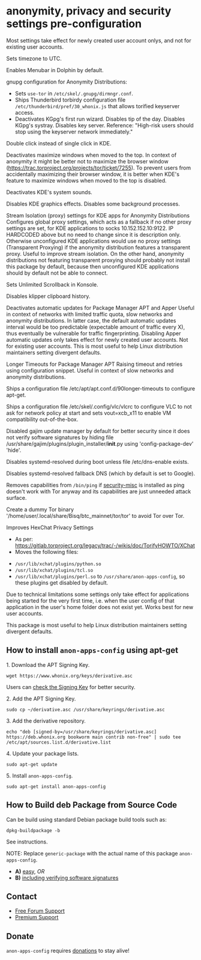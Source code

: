 # anonymity, privacy and security settings pre-configuration #

Most settings take effect for newly created user account onlys, and not
for existing user accounts.

Sets timezone to UTC.

Enables Menubar in Dolphin by default.

gnupg configuration for Anonymity Distributions:
* Sets `use-tor` in `/etc/skel/.gnupg/dirmngr.conf`.
* Ships Thunderbird torbirdy configuration file
`/etc/thunderbird/pref/30_whonix.js` that allows torified keyserver access.
* Deactivates KGpg's first run wizard. Disables tip of the day.
Disables KGpg's systray. Disables key server. Reference:
"High-risk users should stop using the keyserver network immediately."

Double click instead of single click in KDE.

Deactivates maximize windows when moved to the top.
In context of anonymity it might be better not to maximize the browser window
(https://trac.torproject.org/projects/tor/ticket/7255).
To prevent users from accidentally maximizing their browser window, it is
better when KDE's feature to maximize windows when moved to the top is
disabled.

Deactivates KDE's system sounds.

Disables KDE graphics effects. Disables some background processes.

Stream Isolation (proxy) settings for KDE apps for Anonymity Distributions
Configures global proxy settings, which acts as a fallback if no other proxy
settings are set, for KDE applications to socks 10.152.152.10:9122.
IP HARDCODED above but no need to change since it is description only.
Otherwise unconfigured KDE applications would use no proxy settings
(Transparent Proxying) if the anonymity distribution features a transparent
proxy.
Useful to improve stream isolation.
On the other hand, anonymity distributions not featuring transparent proxying
should probably not install this package by default, because then unconfigured
KDE applications should by default not be able to connect.

Sets Unlimited Scrollback in Konsole.

Disables klipper clipboard history.

Deactivates automatic updates for Package Manager APT and Apper
Useful in context of networks with limited traffic quota, slow networks and
anonymity distributions.
In latter case, the default automatic updates interval would be too
predictable (expectable amount of traffic every X), thus eventually be
vulnerable for traffic fingerprinting.
Disabling Apper automatic updates only takes effect for newly created user
accounts. Not for existing user accounts. This is most useful to help Linux
distribution maintainers setting divergent defaults.

Longer Timeouts for Package Manager APT
Raising timeout and retries using configuration snippet. Useful in context of
slow networks and anonymity distributions.

Ships a configuration file /etc/apt/apt.conf.d/90longer-timeouts to configure
apt-get.

Ships a configuration file /etc/skel/.config/vlc/vlcrc to configure VLC to not
ask for network policy at start and sets vout=xcb_x11 to enable VM
compatibility out-of-the-box.

Disabled gajim update manager by default for better security since it does not
verify software signatures by hiding file
/usr/share/gajim/plugins/plugin_installer/__init__.py using
'config-package-dev' 'hide'.

Disables systemd-resolved during boot unless file /etc/dns-enable exists.

Disables systemd-resolved fallback DNS (which by default is set to Google).

Removes capabilities from `/bin/ping` if
[security-misc](https://github.com/Whonix/security-misc) is
installed as ping doesn't work with Tor anyway and its capabilities are just
unneeded attack surface.

Create a dummy Tor binary '/home/user/.local/share/Bisq/btc_mainnet/tor/tor'
to avoid Tor over Tor.

Improves HexChat Privacy Settings
* As per:
https://gitlab.torproject.org/legacy/trac/-/wikis/doc/TorifyHOWTO/XChat
* Moves the following files:
- `/usr/lib/xchat/plugins/python.so`
- `/usr/lib/xchat/plugins/tcl.so`
- `/usr/lib/xchat/plugins/perl.so`
to `/usr/share/anon-apps-config`, so these plugins get disabled by
default.

Due to technical limitations some settings only take effect for applications
being started for the very first time, i.e. when the user config of that
application in the user's home folder does not exist yet. Works best for new
user accounts.

This package is most useful to help Linux distribution maintainers setting
divergent defaults.

## How to install `anon-apps-config` using apt-get ##

1\. Download the APT Signing Key.

```
wget https://www.whonix.org/keys/derivative.asc
```

Users can [check the Signing Key](https://www.whonix.org/wiki/Signing_Key) for better security.

2\. Add the APT Signing Key.

```
sudo cp ~/derivative.asc /usr/share/keyrings/derivative.asc
```

3\. Add the derivative repository.

```
echo "deb [signed-by=/usr/share/keyrings/derivative.asc] https://deb.whonix.org bookworm main contrib non-free" | sudo tee /etc/apt/sources.list.d/derivative.list
```

4\. Update your package lists.

```
sudo apt-get update
```

5\. Install `anon-apps-config`.

```
sudo apt-get install anon-apps-config
```

## How to Build deb Package from Source Code ##

Can be build using standard Debian package build tools such as:

```
dpkg-buildpackage -b
```

See instructions.

NOTE: Replace `generic-package` with the actual name of this package `anon-apps-config`.

* **A)** [easy](https://www.whonix.org/wiki/Dev/Build_Documentation/generic-package/easy), _OR_
* **B)** [including verifying software signatures](https://www.whonix.org/wiki/Dev/Build_Documentation/generic-package)

## Contact ##

* [Free Forum Support](https://forums.whonix.org)
* [Premium Support](https://www.whonix.org/wiki/Premium_Support)

## Donate ##

`anon-apps-config` requires [donations](https://www.whonix.org/wiki/Donate) to stay alive!
